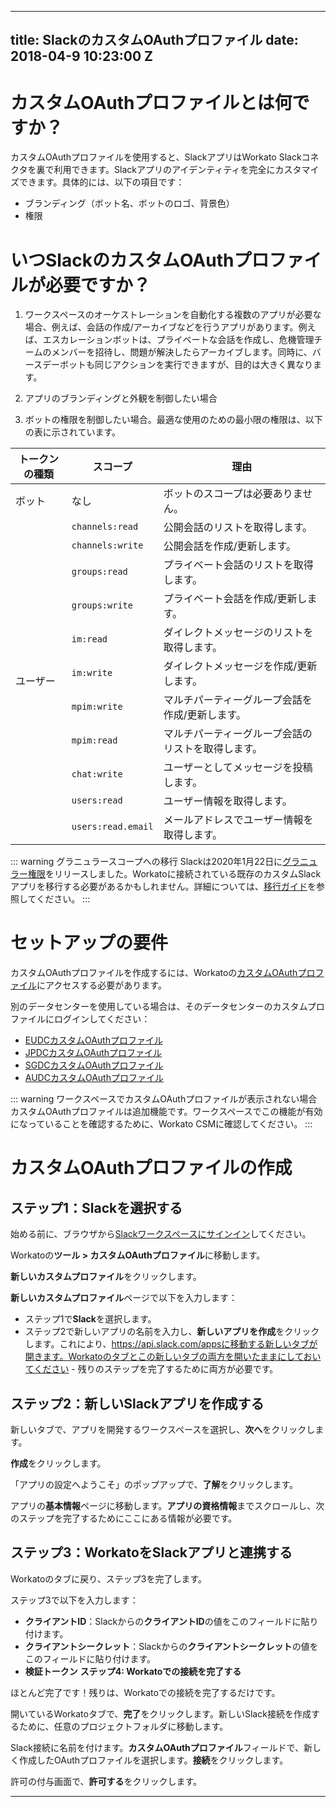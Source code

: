  ---
title: SlackのカスタムOAuthプロファイル
date: 2018-04-9 10:23:00 Z
---

# カスタムOAuthプロファイルとは何ですか？
カスタムOAuthプロファイルを使用すると、SlackアプリはWorkato Slackコネクタを裏で利用できます。Slackアプリのアイデンティティを完全にカスタマイズできます。具体的には、以下の項目です：
- ブランディング（ボット名、ボットのロゴ、背景色）
- 権限

# いつSlackのカスタムOAuthプロファイルが必要ですか？
1. ワークスペースのオーケストレーションを自動化する複数のアプリが必要な場合、例えば、会話の作成/アーカイブなどを行うアプリがあります。例えば、エスカレーションボットは、プライベートな会話を作成し、危機管理チームのメンバーを招待し、問題が解決したらアーカイブします。同時に、バースデーボットも同じアクションを実行できますが、目的は大きく異なります。

2. アプリのブランディングと外観を制御したい場合

3. ボットの権限を制御したい場合。最適な使用のための最小限の権限は、以下の表に示されています。
<table>
<thead>
  <tr>
    <th>トークンの種類</th>
    <th>スコープ</th>
    <th>理由</th>
  </tr>
</thead>
<tbody>
  <tr>
    <td>ボット</td>
    <td>なし</td>
    <td>ボットのスコープは必要ありません。</td>
  </tr>
  <tr>
    <td rowspan="11">ユーザー</td>
    <td><code>channels:read</code></td>
    <td>公開会話のリストを取得します。</td>
  </tr>
  <tr>
    <td><code>channels:write</code></td>
    <td>公開会話を作成/更新します。</td>
  </tr>
  <tr>
    <td><code>groups:read</code></td>
    <td>プライベート会話のリストを取得します。</td>
  </tr>
  <tr>
    <td><code>groups:write</code></td>
    <td>プライベート会話を作成/更新します。</td>
  </tr>
  <tr>
    <td><code>im:read</code></td>
    <td>ダイレクトメッセージのリストを取得します。</td>
  </tr>
  <tr>
    <td><code>im:write</code></td>
    <td>ダイレクトメッセージを作成/更新します。</td>
  </tr>
  <tr>
    <td><code>mpim:write</code></td>
    <td>マルチパーティーグループ会話を作成/更新します。</td>
  </tr>
  <tr>
    <td><code>mpim:read</code></td>
    <td>マルチパーティーグループ会話のリストを取得します。</td>
  </tr>
  <tr>
    <td><code>chat:write</code></td>
    <td>ユーザーとしてメッセージを投稿します。</td>
  </tr>
  <tr>
    <td><code>users:read</code></td>
    <td>ユーザー情報を取得します。</td>
  </tr>
  <tr>
    <td><code>users:read.email</code></td>
    <td>メールアドレスでユーザー情報を取得します。</td>
  </tr>
</tbody>
</table>

::: warning グラニュラースコープへの移行
Slackは2020年1月22日に[グラニュラー権限](https://api.slack.com/docs/token-types#granular_bot)をリリースしました。Workatoに接続されている既存のカスタムSlackアプリを移行する必要があるかもしれません。詳細については、[移行ガイド](/connectors/slack/slack-granular-permissions.md)を参照してください。
:::

# セットアップの要件
カスタムOAuthプロファイルを作成するには、Workatoの[カスタムOAuthプロファイル](https://app.workato.com/custom_oauth_keys)にアクセスする必要があります。

別のデータセンターを使用している場合は、そのデータセンターのカスタムプロファイルにログインしてください：

- [EUDCカスタムOAuthプロファイル](https://app.eu.workato.com/custom_oauth_keys)
- [JPDCカスタムOAuthプロファイル](https://app.jp.workato.com/custom_oauth_keys)
- [SGDCカスタムOAuthプロファイル](https://app.sg.workato.com/custom_oauth_keys)
- [AUDCカスタムOAuthプロファイル](https://app.au.workato.com/custom_oauth_keys)

::: warning ワークスペースでカスタムOAuthプロファイルが表示されない場合
カスタムOAuthプロファイルは追加機能です。ワークスペースでこの機能が有効になっていることを確認するために、Workato CSMに確認してください。
:::

# カスタムOAuthプロファイルの作成
## ステップ1：Slackを選択する

<Stepper>
<Step>

始める前に、ブラウザから[Slackワークスペースにサインイン](https://slack.com/signin#/signin)してください。

</Step>
<Step>

Workatoの**ツール > カスタムOAuthプロファイル**に移動します。

</Step>
<Step>

**新しいカスタムプロファイル**をクリックします。

</Step>
<Step>

**新しいカスタムプロファイル**ページで以下を入力します：

- ステップ1で**Slack**を選択します。
- ステップ2で新しいアプリの名前を入力し、**新しいアプリを作成**をクリックします。これにより、https://api.slack.com/appsに移動する新しいタブが開きます。Workatoのタブとこの新しいタブの両方を開いたままにしておいてください - 残りのステップを完了するために両方が必要です。

</Step>
</Stepper>

## ステップ2：新しいSlackアプリを作成する

<Stepper>
<Step>

新しいタブで、アプリを開発するワークスペースを選択し、**次へ**をクリックします。

</Step>
<Step>

**作成**をクリックします。

</Step>
<Step>

「アプリの設定へようこそ」のポップアップで、**了解**をクリックします。

</Step>
<Step>

アプリの**基本情報**ページに移動します。**アプリの資格情報**までスクロールし、次のステップを完了するためにここにある情報が必要です。

</Step>
</Stepper>

## ステップ3：WorkatoをSlackアプリと連携する

<Stepper>
<Step>

Workatoのタブに戻り、ステップ3を完了します。

</Step>
<Step>

ステップ3で以下を入力します：

- **クライアントID**：Slackからの**クライアントID**の値をこのフィールドに貼り付けます。
- **クライアントシークレット**：Slackからの**クライアントシークレット**の値をこのフィールドに貼り付けます。
- **検証トークン** **ステップ4: Workatoでの接続を完了する**

ほとんど完了です！残りは、Workatoでの接続を完了するだけです。

<Stepper>
<Step>

開いているWorkatoタブで、**完了**をクリックします。新しいSlack接続を作成するために、任意のプロジェクトフォルダに移動します。

</Step>
<Step>

Slack接続に名前を付けます。**カスタムOAuthプロファイル**フィールドで、新しく作成したOAuthプロファイルを選択します。**接続**をクリックします。

</Step>
<Step>

許可の付与画面で、**許可する**をクリックします。

</Step>
</Stepper>

---